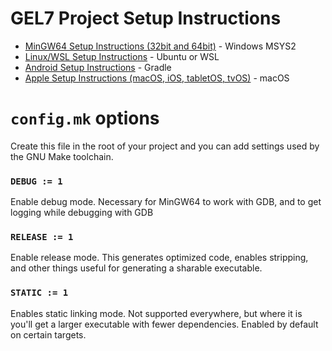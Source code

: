 # GEL7 Project Setup Instructions
* [MinGW64 Setup Instructions (32bit and 64bit)](docs/README-mingw.md) - Windows MSYS2
* [Linux/WSL Setup Instructions](docs/README-linux.md) - Ubuntu or WSL
* [Android Setup Instructions](docs/README-android.md) - Gradle
* [Apple Setup Instructions (macOS, iOS, tabletOS, tvOS)](docs/README-apple.md) - macOS

# `config.mk` options
Create this file in the root of your project and you can add settings used by the GNU Make toolchain.

### `DEBUG := 1`
Enable debug mode. Necessary for MinGW64 to work with GDB, and to get logging while debugging with GDB

### `RELEASE := 1`
Enable release mode. This generates optimized code, enables stripping, and other things useful for generating a sharable executable.

### `STATIC := 1`
Enables static linking mode. Not supported everywhere, but where it is you'll get a larger executable with fewer dependencies. Enabled by default on certain targets.
